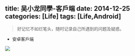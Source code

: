 title: 吴小龙同學-客戶端
date: 2014-12-25 
categories: [Life]
tags: [Life,Android]
---

>好记忆不如烂笔头，随时记录自己所遇到的问题及疑惑。

* 安卓客戶端

![](http://wuxiaolong.qiniudn.com/WuXiaolong_qrcode.png)
